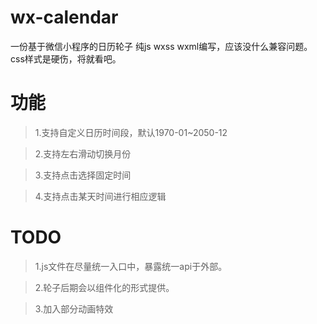 # wx-calendar
一份基于微信小程序的日历轮子
纯js wxss wxml编写，应该没什么兼容问题。css样式是硬伤，将就看吧。
# 功能
> 1.支持自定义日历时间段，默认1970-01~2050-12

> 2.支持左右滑动切换月份

> 3.支持点击选择固定时间

> 4.支持点击某天时间进行相应逻辑

# TODO
> 1.js文件在尽量统一入口中，暴露统一api于外部。

> 2.轮子后期会以组件化的形式提供。

> 3.加入部分动画特效

